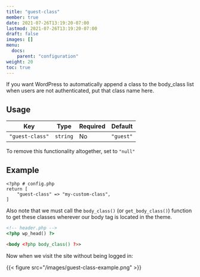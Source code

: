 ```yaml
---
title: "guest-class"
member: true
date: 2021-07-26T13:19:20-07:00
lastmod: 2021-07-26T13:19:20-07:00
draft: false
images: []
menu: 
  docs:
    parent: "configuration"
weight: 20
toc: true
---
```


If you want WordPress to automatically append a class to the body_class list when users are not authenticated, put that class name here.

## Usage

| Key             | Type     | Required | Default   |
| --------------- | -------- | -------- | --------- |
| `"guest-class"` | `string` | No       | `"guest"` |

To remove this functionality altogether, set to `"null"`


## Example

```
<?php # config.php
return [
    "guest-class" => "my-custom-class",
]
```

Also note that we must call the `body_class()` (or `get_body_class()`) function to get these classes wherever our body tag is located in the theme.

```html
<!-- header.php -->
<?php wp_head() ?>

<body <?php body_class() ?>>
```

Now when we visit the site without being logged in: 

{{< figure src="/images/guest-class-example.png" >}}